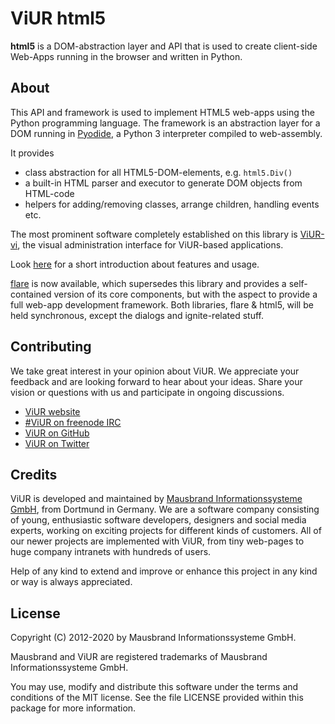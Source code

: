 # ViUR html5

**html5** is a DOM-abstraction layer and API that is used to create client-side Web-Apps running in the browser and written in Python.

## About

This API and framework is used to implement HTML5 web-apps using the Python programming language. The framework is an abstraction layer for a DOM running in [Pyodide](https://github.com/iodide-project/pyodide), a Python 3 interpreter compiled to web-assembly.

It provides

- class abstraction for all HTML5-DOM-elements, e.g. `html5.Div()`
- a built-in HTML parser and executor to generate DOM objects from HTML-code
- helpers for adding/removing classes, arrange children, handling events etc.

The most prominent software completely established on this library is [ViUR-vi](https://github.com/viur-framework/viur-vi/), the visual administration interface for ViUR-based applications.

Look [here](https://www.viur.dev/blog/html5-library) for a short introduction about features and usage.

[flare](https://github.com/mausbrand/flare) is now available, which supersedes this library and provides a self-contained version of its core components, but with the aspect to provide a full web-app development framework.
Both libraries, flare & html5, will be held synchronous, except the dialogs and ignite-related stuff.

## Contributing

We take great interest in your opinion about ViUR. We appreciate your feedback and are looking forward to hear about your ideas. Share your vision or questions with us and participate in ongoing discussions.

- [ViUR website](https://www.viur.dev)
- [#ViUR on freenode IRC](https://webchat.freenode.net/?channels=viur)
- [ViUR on GitHub](https://github.com/viur-framework)
- [ViUR on Twitter](https://twitter.com/weloveViUR)

## Credits

ViUR is developed and maintained by [Mausbrand Informationssysteme GmbH](https://www.mausbrand.de/en), from Dortmund in Germany. We are a software company consisting of young, enthusiastic software developers, designers and social media experts, working on exciting projects for different kinds of customers. All of our newer projects are implemented with ViUR, from tiny web-pages to huge company intranets with hundreds of users.

Help of any kind to extend and improve or enhance this project in any kind or way is always appreciated.

## License

Copyright (C) 2012-2020 by Mausbrand Informationssysteme GmbH.

Mausbrand and ViUR are registered trademarks of Mausbrand Informationssysteme GmbH.

You may use, modify and distribute this software under the terms and conditions of the MIT license. See the file LICENSE provided within this package for more information.
